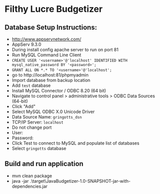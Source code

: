 # Filthy Lucre Budgetizer

## Database Setup Instructions:
- http://www.appservnetwork.com/
- AppServ 9.3.0
- During install config apache server to run on port 81
- Run MySQL Command Line Client
- `CREATE USER '<username>'@'localhost' IDENTIFIED WITH mysql_native_password BY '<password>';`
- `GRANT ALL ON *.* TO '<username>'@'localhost';`
- go to http://localhost:81/phpmyadmin
- Import database from backup location
- Add `test` database
- Install MySQL Connector / ODBC 8.20 (64 bit)
- Navigate to control panel > administrative tools > ODBC Data Sources (64-bit)
- Click "Add"
- Select MySQL ODBC X.0 Unicode Driver
- Data Source Name: `gringotts_dsn`
- TCP/IP Server: `localhost`
- Do not change port
- User: <username>
- Password: <password>
- Click Test to connect to MySQL and populate list of databases
- Select `gringotts` database

## Build and run application
- mvn clean package
- java -jar .\target\JavaBudgetizer-1.0-SNAPSHOT-jar-with-dependencies.jar
